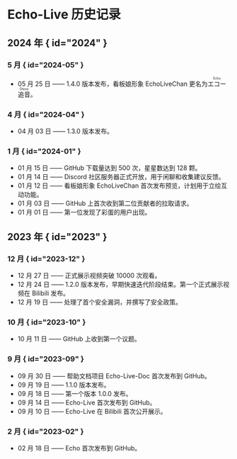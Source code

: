 # Echo-Live 历史记录

## 2024 年 { id="2024" }
### 5 月 { id="2024-05" }
- 05 月 25 日 —— 1.4.0 版本发布，看板娘形象 EchoLiveChan 更名为<ruby>エコー<rt>Echo</rt></ruby><ruby>追音<rt>Otone</rt></ruby>。

### 4 月 { id="2024-04" }
<!-- - 04 月 16 日 —— GitHub 星星数达到 200 颗。 -->
- 04 月 03 日 —— 1.3.0 版本发布。

### 1 月 { id="2024-01" }
- 01 月 15 日 —— GitHub 下载量达到 500 次，星星数达到 128 颗。
- 01 月 14 日 —— Discord 社区服务器正式开放，用于闲聊和收集建议反馈。
- 01 月 12 日 —— 看板娘形象 EchoLiveChan 首次发布预览，计划用于立绘互动功能。
- 01 月 03 日 —— GitHub 上首次收到第二位贡献者的拉取请求。
- 01 月 01 日 —— 第一位发现了彩蛋的用户出现。

## 2023 年 { id="2023" }
### 12 月 { id="2023-12" }
- 12 月 27 日 —— 正式展示视频突破 10000 次观看。
- 12 月 24 日 —— 1.2.0 版本发布，早期快速迭代阶段结束。第一个正式展示视频在 Bilibili 发布。
- 12 月 19 日 —— 处理了首个安全漏洞，并撰写了安全政策。

### 10 月 { id="2023-10" }
- 10 月 11 日 —— GitHub 上收到第一个议题。

### 9 月 { id="2023-09" }
- 09 月 30 日 —— 帮助文档项目 Echo-Live-Doc 首次发布到 GitHub。
- 09 月 19 日 —— 1.1.0 版本发布。
- 09 月 18 日 —— 第一个版本 1.0.0 发布。
- 09 月 14 日 —— Echo-Live 首次发布到 GitHub。
- 09 月 10 日 —— Echo-Live 在 Bilibili 首次公开展示。

### 2 月 { id="2023-02" }
- 02 月 18 日 —— Echo 首次发布到 GitHub。